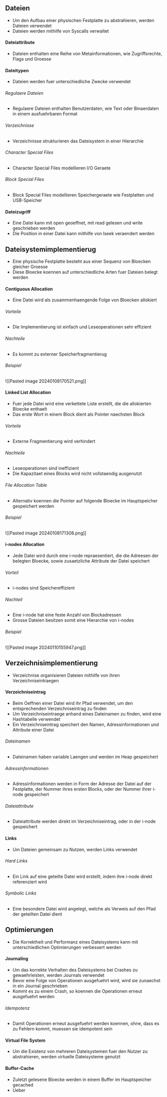 ## Dateien
- Um den Aufbau einer physischen Festplatte zu abstrahieren, werden Dateien verwendet
- Dateien werden mithilfe von Syscalls verwaltet
#### Dateiattribute
- Dateien enthalten eine Reihe von Metainformationen, wie Zugriffsrechte, Flags und Groesse
#### Dateitypen
- Dateien werden fuer unterschiedliche Zwecke verwendet
###### Regulaere Dateien
- Regulaere Dateien enthalten Benutzerdaten, wie Text oder Binaerdaten in einem ausfuehrbaren Format
###### Verzeichnisse
- Verzeichnisse strukturieren das Dateisystem in einer Hierarchie
###### Character Special Files
- Character Special Files modellieren I/O Geraete 
###### Block Special Files
- Block Special Files modellieren Speichergeraete wie Festplatten und USB-Speicher
#### Dateizugriff
- Eine Datei kann mit open geoeffnet, mit read gelesen und write geschrieben werden
- Die Position in einer Datei kann mithilfe von lseek veraendert werden
## Dateisystemimplementierug
- Eine physische Festplatte besteht aus einer Sequenz von Bloecken gleicher Groesse
- Diese Bloecke koennen auf unterschiedliche Arten fuer Dateien belegt werden
#### Contiguous Allocation
- Eine Datei wird als zusammenhaengende Folge von Bloecken allokiert
###### Vorteile
- Die Implementierung ist einfach und Leseoperationen sehr effizient
###### Nachteile
- Es kommt zu externer Speicherfragmentierug
###### Beispiel
![[Pasted image 20240108170521.png]]
#### Linked List Allocation
- Fuer jede Datei wird eine verkettete Liste erstellt, die die allokierten Bloecke enthaelt
- Das erste Wort in einem Block dient als Pointer naechsten Block
###### Vorteile
- Externe Fragmentierung wird verhindert
###### Nachteile
- Leseoperationen sind ineffizient
- Die Kapazitaet eines Blocks wird nicht vollstaendig ausgenutzt
###### File Allocation Table
- Alternativ koennen die Pointer auf folgende Bloecke im Hauptspeicher gespeichert werden
###### Beispiel
![[Pasted image 20240108171308.png]]
#### i-nodes Allocation
- Jede Datei wird durch eine i-node repraesentiert, die die Adreesen der belegten Bloecke, sowie zusaetzliche Attribute der Datei speichert
###### Vorteil
- i-nodes sind Speichereffizient
###### Nachteil
- Eine i-node hat eine feste Anzahl von Blockadressen
- Grosse Dateien besitzen somit eine Hierarchie von i-nodes
###### Beispiel
![[Pasted image 20240110155947.png]]
## Verzeichnisimplementierung
- Verzeichnise organisieren Dateien mithilfe von ihren Verzeichniseintraegen
#### Verzeichniseintrag
- Beim Oeffnen einer Datei wird ihr Pfad verwendet, um den entsprechenden Verzeichniseintrag zu finden
- Um Verzeichniseintraege anhand eines Dateinamen zu finden, wird eine Hashtabelle verwendet
- Ein Verzeichniseintrag speichert den Namen, Adressinformationen und Attribute einer Datei
###### Dateinamen
- Dateinamen haben variable Laengen und werden im Heap gespeichert
###### Adressinformationen
- Adressinformationen werden in Form der Adresse der Datei auf der Festplatte, der Nummer ihres ersten Blocks, oder der Nummer ihrer i-node gespeichert
###### Dateiattribute
- Dateiattribute werden direkt im Verzeichniseintrag, oder in der i-node gespeichert
#### Links
- Um Dateien gemeinsam zu Nutzen, werden Links verwendet
###### Hard Links
- Ein Link auf eine geteilte Datei wird erstellt, indem ihre i-node direkt referenziert wird
###### Symbolic Links
- Eine besondere Datei wird angelegt, welche als Verweis auf den Pfad der geteilten Datei dient
## Optimierungen
- Die Korrektheit und Performanz eines Dateisystems kann mit unterschiedlichen Optimierungen verbessert werden
#### Journaling
- Um das korrekte Verhalten des Dateisystems bei Crashes zu gewaehrleisten, werden Journals verwendet
- Bevor eine Folge von Operationen ausgefuehrt wird, wird sie zunaechst in ein Journal geschrieben
- Kommt es zu einem Crash, so koennen die Operationen erneut ausgefuehrt werden
###### Idempotenz
- Damit Operationen erneut ausgefuehrt werden koennen, ohne, dass es zu Fehlern kommt, muessen sie idempotent sein
#### Virtual File System
- Um die Existenz von mehreren Dateisystemen fuer den Nutzer zu abstrahieren, werden virtuelle Dateisysteme genutzt
#### Buffer-Cache
- Zuletzt gelesene Bloecke werden in einem Buffer im Hauptspeicher gecached
- Ueber 